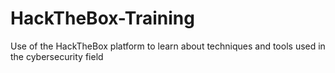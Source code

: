 # HackTheBox-Training
Use of the HackTheBox platform to learn about techniques and tools used in the cybersecurity field
